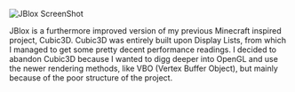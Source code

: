 ![JBlox ScreenShot](http://gyazo.com/9cd163db38d9cf4753e73918c88f1af2.png)

JBlox is a furthermore improved version of my previous Minecraft inspired project, Cubic3D. Cubic3D was entirely built upon Display Lists, from which I managed to get some pretty decent performance readings. I decided to abandon Cubic3D because I wanted to digg deeper into OpenGL and use the newer rendering methods, like VBO (Vertex Buffer Object), but mainly because of the poor structure of the project.
